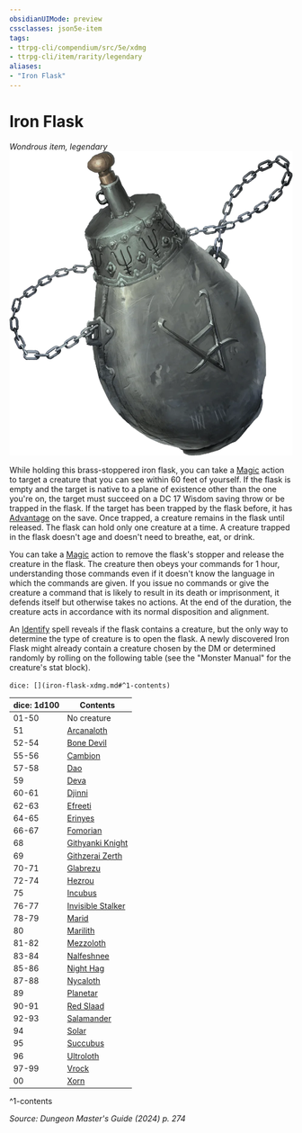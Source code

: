 ```yaml
---
obsidianUIMode: preview
cssclasses: json5e-item
tags:
- ttrpg-cli/compendium/src/5e/xdmg
- ttrpg-cli/item/rarity/legendary
aliases: 
- "Iron Flask"
---
```

# Iron Flask
*Wondrous item, legendary*  
![](3-Mechanics/CLI/items/img/iron-flask.webp#right)


While holding this brass-stoppered iron flask, you can take a [Magic](3-Mechanics/CLI/rules/actions.md#Magic) action to target a creature that you can see within 60 feet of yourself. If the flask is empty and the target is native to a plane of existence other than the one you're on, the target must succeed on a DC 17 Wisdom saving throw or be trapped in the flask. If the target has been trapped by the flask before, it has [Advantage](3-Mechanics/CLI/rules/variant-rules/advantage-xphb.md) on the save. Once trapped, a creature remains in the flask until released. The flask can hold only one creature at a time. A creature trapped in the flask doesn't age and doesn't need to breathe, eat, or drink.

You can take a [Magic](3-Mechanics/CLI/rules/actions.md#Magic) action to remove the flask's stopper and release the creature in the flask. The creature then obeys your commands for 1 hour, understanding those commands even if it doesn't know the language in which the commands are given. If you issue no commands or give the creature a command that is likely to result in its death or imprisonment, it defends itself but otherwise takes no actions. At the end of the duration, the creature acts in accordance with its normal disposition and alignment.

An [Identify](3-Mechanics/CLI/spells/identify-xphb.md) spell reveals if the flask contains a creature, but the only way to determine the type of creature is to open the flask. A newly discovered Iron Flask might already contain a creature chosen by the DM or determined randomly by rolling on the following table (see the "Monster Manual" for the creature's stat block).

`dice: [](iron-flask-xdmg.md#^1-contents)`

| dice: 1d100 | Contents |
|-------------|----------|
| 01-50 | No creature |
| 51 | [Arcanaloth](3-Mechanics/CLI/bestiary/fiend/arcanaloth-xmm.md) |
| 52-54 | [Bone Devil](3-Mechanics/CLI/bestiary/fiend/bone-devil-xmm.md) |
| 55-56 | [Cambion](3-Mechanics/CLI/bestiary/fiend/cambion-xmm.md) |
| 57-58 | [Dao](3-Mechanics/CLI/bestiary/elemental/dao-xmm.md) |
| 59 | [Deva](3-Mechanics/CLI/bestiary/celestial/deva-xmm.md) |
| 60-61 | [Djinni](3-Mechanics/CLI/bestiary/elemental/djinni-xmm.md) |
| 62-63 | [Efreeti](3-Mechanics/CLI/bestiary/elemental/efreeti-xmm.md) |
| 64-65 | [Erinyes](3-Mechanics/CLI/bestiary/fiend/erinyes-xmm.md) |
| 66-67 | [Fomorian](3-Mechanics/CLI/bestiary/giant/fomorian-xmm.md) |
| 68 | [Githyanki Knight](3-Mechanics/CLI/bestiary/aberration/githyanki-knight-xmm.md) |
| 69 | [Githzerai Zerth](3-Mechanics/CLI/bestiary/aberration/githzerai-zerth-xmm.md) |
| 70-71 | [Glabrezu](3-Mechanics/CLI/bestiary/fiend/glabrezu-xmm.md) |
| 72-74 | [Hezrou](3-Mechanics/CLI/bestiary/fiend/hezrou-xmm.md) |
| 75 | [Incubus](3-Mechanics/CLI/bestiary/fiend/incubus-xmm.md) |
| 76-77 | [Invisible Stalker](3-Mechanics/CLI/bestiary/elemental/invisible-stalker-xmm.md) |
| 78-79 | [Marid](3-Mechanics/CLI/bestiary/elemental/marid-xmm.md) |
| 80 | [Marilith](3-Mechanics/CLI/bestiary/fiend/marilith-xmm.md) |
| 81-82 | [Mezzoloth](3-Mechanics/CLI/bestiary/fiend/mezzoloth-xmm.md) |
| 83-84 | [Nalfeshnee](3-Mechanics/CLI/bestiary/fiend/nalfeshnee-xmm.md) |
| 85-86 | [Night Hag](3-Mechanics/CLI/bestiary/fiend/night-hag-xmm.md) |
| 87-88 | [Nycaloth](3-Mechanics/CLI/bestiary/fiend/nycaloth-xmm.md) |
| 89 | [Planetar](3-Mechanics/CLI/bestiary/celestial/planetar-xmm.md) |
| 90-91 | [Red Slaad](3-Mechanics/CLI/bestiary/aberration/red-slaad-xmm.md) |
| 92-93 | [Salamander](3-Mechanics/CLI/bestiary/elemental/salamander-xmm.md) |
| 94 | [Solar](3-Mechanics/CLI/bestiary/celestial/solar-xmm.md) |
| 95 | [Succubus](3-Mechanics/CLI/bestiary/fiend/succubus-xmm.md) |
| 96 | [Ultroloth](3-Mechanics/CLI/bestiary/fiend/ultroloth-xmm.md) |
| 97-99 | [Vrock](3-Mechanics/CLI/bestiary/fiend/vrock-xmm.md) |
| 00 | [Xorn](3-Mechanics/CLI/bestiary/elemental/xorn-xmm.md) |
^1-contents

*Source: Dungeon Master's Guide (2024) p. 274*